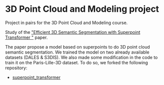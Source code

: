 # 3D Point Cloud and Modeling project 

Project in pairs for the 3D Point Cloud and Modeling course.

Study of the ["Efficient 3D Semantic Segmentation with Superpoint Transformer
"](https://arxiv.org/pdf/2306.08045) paper.

The paper propose a model based on superpoints to do 3D point cloud semantic segmentation.
We trained the model on two already available datasets (DALES & S3DIS). 
We also made some modification in the code to train it on the Paris-Lille-3D dataset. 
To do so, we forked the following repository:
* [superpoint_transformer](https://github.com/martinjolif/superpoint_transformer)